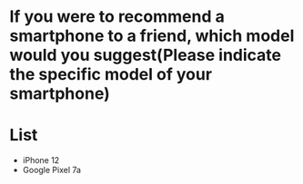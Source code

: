 # If you were to recommend a smartphone to a friend, which model would you suggest(Please indicate the specific model of your smartphone)

# List
- iPhone 12
- Google Pixel 7a
